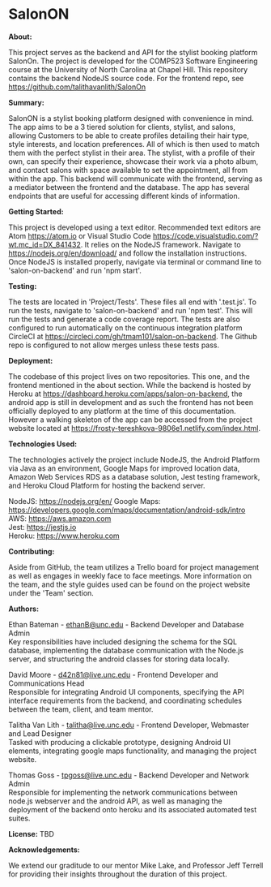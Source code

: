 # SalonON

**About:**

This project serves as the backend and API for the stylist booking platform SalonOn. The project is developed for the COMP523 Software Engineering course at the University of North Carolina at Chapel Hill. This repository contains the backend NodeJS source code. For the frontend repo, see https://github.com/talithavanlith/SalonOn

**Summary:**

SalonON is a stylist booking platform designed with convenience in mind. The app aims to be a 3 tiered solution for clients, stylist, and salons, allowing Customers to be able to create profiles detailing their hair type, style interests, and location preferences. All of which is then used to match them with the perfect stylist in their area. The stylist, with a profile of their own, can specify their experience, showcase their work via a photo album, and contact salons with space available to set the appointment, all from within the app. This backend will communicate with the frontend, serving as a mediator between the frontend and the database.  The app has several endpoints that are useful for accessing different kinds of information.

**Getting Started:**

This project is developed using a text editor. Recommended text editors are Atom https://atom.io or Visual Studio Code https://code.visualstudio.com/?wt.mc_id=DX_841432.  It relies on the NodeJS framework.  Navigate to https://nodejs.org/en/download/ and follow the installation instructions.  Once NodeJS is installed properly, navigate via terminal or command line to 'salon-on-backend' and run 'npm start'.  

**Testing:**

The tests are located in 'Project/Tests'.  These files all end with '.test.js'.  To run the tests, navigate to 'salon-on-backend' and run 'npm test'.  This will run the tests and generate a code coverage report.  The tests are also configured to run automatically on the continuous integration platform CircleCI at https://circleci.com/gh/tmam101/salon-on-backend.  The Github repo is configured to not allow merges unless these tests pass.  

**Deployment:**

The codebase of this project lives on two repositories. This one, and the frontend mentioned in the about section. While the backend is hosted by Heroku at https://dashboard.heroku.com/apps/salon-on-backend, the android app is still in development and as such the frontend has not been officially deployed to any platform at the time of this documentation. However a walking skeleton of the app can be accessed from the project website located at https://frosty-tereshkova-9806e1.netlify.com/index.html.

**Technologies Used:**

The technologies actively the project include NodeJS, the Android Platform via Java as an environment, Google Maps for improved location data, Amazon Web Services RDS as a database solution, Jest testing framework, and Heroku Cloud Platform for hosting the backend server.

NodeJS: https://nodejs.org/en/
Google Maps: https://developers.google.com/maps/documentation/android-sdk/intro  
AWS: https://aws.amazon.com  
Jest: https://jestjs.io  
Heroku: https://www.heroku.com  

**Contributing:**

Aside from GitHub, the team utilizes a Trello board for project management as well as engages in weekly face to face meetings. More information on the team, and the style guides used can be found on the project website under the 'Team' section.

**Authors:**

Ethan Bateman - ethanB@unc.edu - Backend Developer and Database Admin   
Key responsibilities have included designing the schema for the SQL database, implementing the database communication with
the Node.js server, and structuring the android classes for storing data locally.

David Moore - d42n81@live.unc.edu - Frontend Developer and Communications Head  
Responsible for integrating Android UI components, specifying the API interface requirements from the backend, and  coordinating schedules between the team, client, and team mentor.

Talitha Van Lith - talitha@live.unc.edu - Frontend Developer, Webmaster and Lead Designer  
Tasked with producing a clickable prototype, designing Android UI elements, integrating google maps functionality, and managing the project website.

Thomas Goss - tpgoss@live.unc.edu - Backend Developer and Network Admin  
Responsible for implementing the network communications between node.js webserver and the android API, as well as managing the deployment of the backend onto heroku and its associated automated test suites.

**License:**
TBD

**Acknowledgements:**

We extend our graditude to our mentor Mike Lake, and Professor Jeff Terrell for providing their insights throughout the duration of this project.

